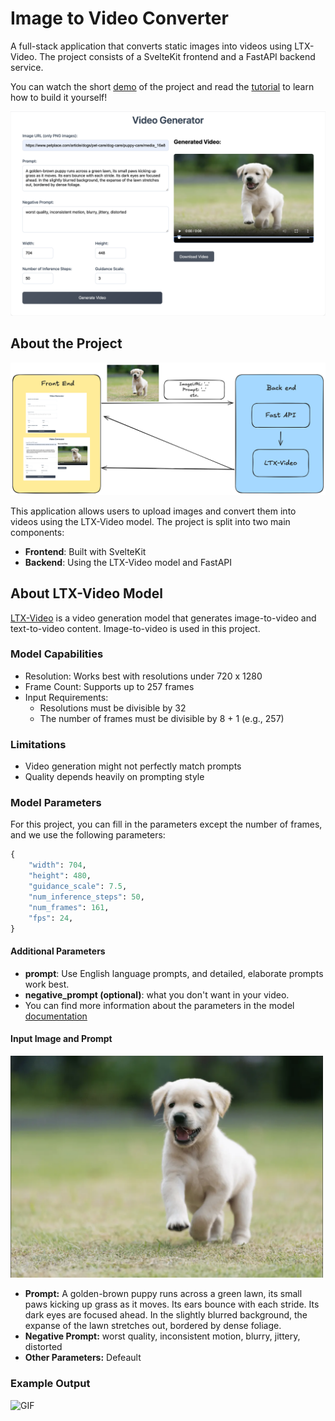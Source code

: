 # Image to Video Converter

A full-stack application that converts static images into videos using LTX-Video. The project consists of a SvelteKit frontend and a FastAPI backend service.

You can watch the short [demo](https://youtu.be/eZfTr2Mq9d8) of the project and read the [tutorial](tutorial.md) to learn how to build it yourself!

![Puppy Running](assets/demo.png)

## About the Project

![Graph](assets/graph.png)

This application allows users to upload images and convert them into videos using the LTX-Video model. The project is split into two main components:

- **Frontend**: Built with SvelteKit
- **Backend**: Using the LTX-Video model and FastAPI

## About LTX-Video Model

[LTX-Video](https://huggingface.co/Lightricks/LTX-Video) is a video generation model that generates image-to-video and text-to-video content. Image-to-video is used in this project.

### Model Capabilities
- Resolution: Works best with resolutions under 720 x 1280
- Frame Count: Supports up to 257 frames
- Input Requirements:
    -  Resolutions must be divisible by 32
    - The number of frames must be divisible by 8 + 1 (e.g., 257)

### Limitations
- Video generation might not perfectly match prompts
- Quality depends heavily on prompting style



### Model Parameters
For this project, you can fill in the parameters except the number of frames, and we use the following parameters:

```python
{
    "width": 704,          
    "height": 480,         
    "guidance_scale": 7.5,
    "num_inference_steps": 50,  
    "num_frames": 161,
    "fps": 24,            
}
```
#### Additional Parameters
- **prompt**: Use English language prompts, and detailed, elaborate prompts work best.
- **negative_prompt (optional)**: what you don't want in your video.
- You can find more information about the parameters in the model [documentation](https://huggingface.co/docs/diffusers/main/en/api/pipelines/ltx_video#diffusers.LTXImageToVideoPipeline)


#### Input Image and Prompt
<img src="assets/start_image.png" width="500" alt="Puppy Running">


- **Prompt:** A golden-brown puppy runs across a green lawn, its small paws kicking up grass as it moves. Its ears bounce with each stride. Its dark eyes are focused ahead. In the slightly blurred background, the expanse of the lawn stretches out, bordered by dense foliage.
- **Negative Prompt:** worst quality, inconsistent motion, blurry, jittery, distorted
- **Other Parameters:** Defeault

### Example Output
![GIF](assets/generated-video.gif)

